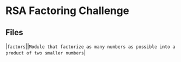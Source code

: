 # RSA Factoring Challenge

## Files

|`factors`||`Module that factorize as many numbers as possible
 into a product of two smaller numbers`|